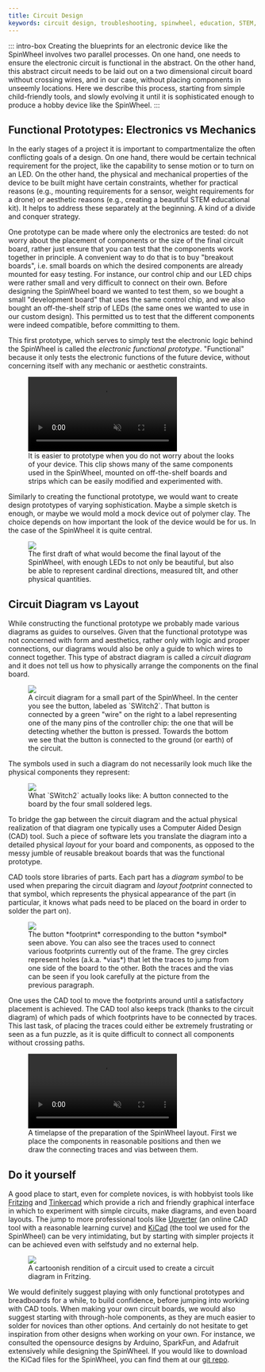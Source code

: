 ```yaml
---
title: Circuit Design
keywords: circuit design, troubleshooting, spinwheel, education, STEM, science, electronics
---
```


::: intro-box
Creating the blueprints for an electronic device like the SpinWheel involves two parallel processes.
On one hand, one needs to ensure the electronic circuit is functional in the abstract. On the other hand, this abstract circuit needs to be laid out on a two dimensional circuit board without crossing wires, and in our case, without placing components in unseemly locations. Here we describe this process, starting from simple child-friendly tools, and slowly evolving it until it is sophisticated enough to produce a hobby device like the SpinWheel.
:::

## Functional Prototypes: Electronics vs Mechanics

In the early stages of a project it is important to compartmentalize the often conflicting goals of a design. On one hand, there would be certain technical requirement for the project, like the capability to sense motion or to turn on an LED. On the other hand, the physical and mechanical properties of the device to be built might have certain constraints, whether for practical reasons (e.g., mounting requirements for a sensor, weight requirements for a drone) or aesthetic reasons (e.g., creating a beautiful STEM educational kit). It helps to address these separately at the beginning. A kind of a divide and conquer strategy.

One prototype can be made where only the electronics are tested: do not worry about the placement of components or the size of the final circuit board, rather just ensure that you can test that the components work together in principle. A convenient way to do that is to buy "breakout boards", i.e. small boards on which the desired components are already mounted for easy testing. For instance, our control chip and our LED chips were rather small and very difficult to connect on their own. Before designing the SpinWheel board we wanted to test them, so we bought a small "development board" that uses the same control chip, and we also bought an off-the-shelf strip of LEDs (the same ones we wanted to use in our custom design). This permitted us to test that the different components were indeed compatible, before committing to them.

This first prototype, which serves to simply test the electronic logic behind the SpinWheel is called the *electronic functional prototype*. "Functional" because it only tests the electronic functions of the future device, without concerning itself with any mechanic or aesthetic constraints.

<figure><video src="/images/bookpics/functionalprot.mp4" muted autoplay playsinline loop></video><figcaption>It is easier to prototype when you do not worry about the looks of your device. This clip shows many of the same components used in the SpinWheel, mounted on off-the-shelf boards and strips which can be easily modified and experimented with.</figcaption></figure>

Similarly to creating the functional prototype, we would want to create design prototypes of varying sophistication. Maybe a simple sketch is enough, or maybe we would mold a mock device out of polymer clay. The choice depends on how important the look of the device would be for us. In the case of the SpinWheel it is quite central.

<figure>
<img src="/images/behindthescenes/draft_layout_inset.jpg">
<figcaption>
The first draft of what would become the final layout of the SpinWheel, with enough LEDs to not only be beautiful, but also be able to represent cardinal directions, measured tilt, and other physical quantities.
</figcaption>
</figure>

## Circuit Diagram vs Layout

While constructing the functional prototype we probably made various diagrams as guides to ourselves. Given that the functional prototype was not concerned with form and aesthetics, rather only with logic and proper connections, our diagrams would also be only a guide to which wires to connect together. This type of abstract diagram is called a *circuit diagram* and it does not tell us how to physically arrange the components on the final board.

<figure>
<img src="/images/bookpics/kicad-symbol.png">
<figcaption>
A circuit diagram for a small part of the SpinWheel. In the center you see the button, labeled as `SWitch2`. That button is connected by a green "wire" on the right to a label representing one of the many pins of the controller chip: the one that will be detecting whether the button is pressed. Towards the bottom we see that the button is connected to the ground (or earth) of the circuit.
</figcaption>
</figure>

The symbols used in such a diagram do not necessarily look much like the physical components they represent:

<figure>
<img src="/images/bookpics/button-physical.jpg">
<figcaption>
What `SWitch2` actually looks like: A button connected to the board by the four small soldered legs.
</figcaption>
</figure>

To bridge the gap between the circuit diagram and the actual physical realization of that diagram one typically uses a Computer Aided Design (CAD) tool. Such a piece of software lets you translate the diagram into a detailed physical *layout* for your board and components, as opposed to the messy jumble of reusable breakout boards that was the functional prototype.

CAD tools store libraries of parts. Each part has a *diagram symbol* to be used when preparing the circuit diagram and *layout footprint* connected to that symbol, which represents the physical appearance of the part (in particular, it knows what pads need to be placed on the board in order to solder the part on).

<figure>
<img src="/images/bookpics/kicad-layout.png">
<figcaption>
The button *footprint* corresponding to the button *symbol* seen above. You can also see the traces used to connect various footprints currently out of the frame. The grey circles represent holes (a.k.a. *vias*) that let the traces to jump from one side of the board to the other. Both the traces and the vias can be seen if you look carefully at the picture from the previous paragraph.
</figcaption>
</figure>

One uses the CAD tool to move the footprints around until a satisfactory placement is achieved. The CAD tool also keeps track (thanks to the circuit diagram) of which pads of which footprints have to be connected by traces. This last task, of placing the traces could either be extremely frustrating or seen as a fun puzzle, as it is quite difficult to connect all components without crossing paths.

<figure><video src="/images/behindthescenes/schem_timelapse.mp4" muted autoplay playsinline loop></video><figcaption>A timelapse of the preparation of the SpinWheel layout. First we place the components in reasonable positions and then we draw the connecting traces and vias between them.</figcaption></figure>

## Do it yourself

A good place to start, even for complete novices, is with hobbyist tools like [Fritzing](https://fritzing.org/) and [Tinkercad](https://www.tinkercad.com/learn/circuits) which provide a rich and friendly graphical interface in which to experiment with simple circuits, make diagrams, and even board layouts. The jump to more professional tools like [Upverter](https://upverter.com/) (an online CAD tool with a reasonable learning curve) and [KiCad](https://kicad.org/) (the tool we used for the SpinWheel) can be very intimidating, but by starting with simpler projects it can be achieved even with selfstudy and no external help.

<figure>
<img src="/images/bookpics/fritzing.png">
<figcaption>
A cartoonish rendition of a circuit used to create a circuit diagram in Fritzing.
</figcaption>
</figure>

We would definitely suggest playing with only functional prototypes and breadboards for a while, to build confidence, before jumping into working with CAD tools. When making your own circuit boards, we would also suggest starting with through-hole components, as they are much easier to solder for novices than other options. And certainly do not hesitate to get inspiration from other designs when working on your own. For instance, we consulted the opensource designs by Arduino, SparkFun, and Adafruit extensively while designing the SpinWheel. If you would like to download the KiCad files for the SpinWheel, you can find them at our [git repo](https://github.com/SpinWearables/SpinWheelHardware).
